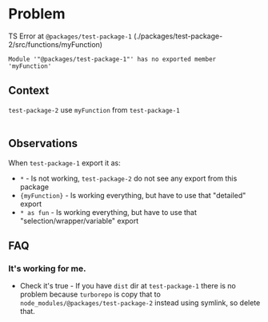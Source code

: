 # Problem 
TS Error at `@packages/test-package-1` (./packages/test-package-2/src/functions/myFunction)

```
Module '"@packages/test-package-1"' has no exported member 'myFunction'
```


## Context
`test-package-2` use `myFunction` from `test-package-1` <br/><br/>

## Observations
When `test-package-1` export it as:
- `*` - Is not working, `test-package-2` do not see any export from this package
- `{myFunction}` - Is working everything, but have to use that "detailed" export
- `* as fun` - Is working everything, but have to use that "selection/wrapper/variable" export


## FAQ
### It's working for me.
- Check it's true - If you have `dist` dir at `test-package-1` there is no problem because `turborepo` is copy that to `node_modules/@packages/test-package-2` instead using symlink, so delete that.
